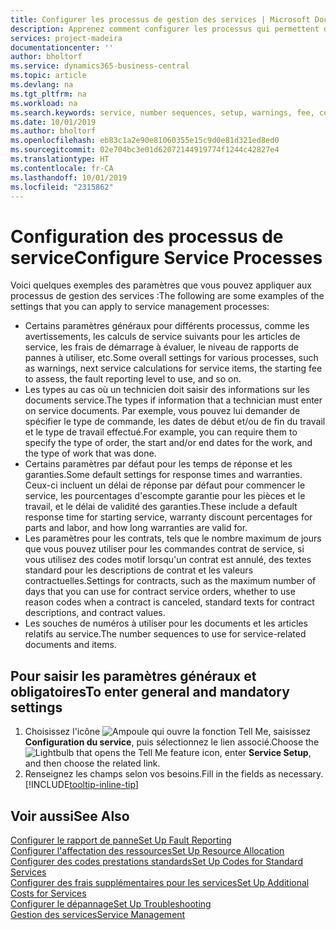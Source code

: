 ```yaml
---
title: Configurer les processus de gestion des services | Microsoft Docs
description: Apprenez comment configurer les processus qui permettent de vérifier que les clients sont satisfaits de votre service client.
services: project-madeira
documentationcenter: ''
author: bholtorf
ms.service: dynamics365-business-central
ms.topic: article
ms.devlang: na
ms.tgt_pltfrm: na
ms.workload: na
ms.search.keywords: service, number sequences, setup, warnings, fee, contracts, warranties
ms.date: 10/01/2019
ms.author: bholtorf
ms.openlocfilehash: eb83c1a2e90e81060355e15c9d0e81d321ed8ed0
ms.sourcegitcommit: 02e704bc3e01d62072144919774f1244c42827e4
ms.translationtype: HT
ms.contentlocale: fr-CA
ms.lasthandoff: 10/01/2019
ms.locfileid: "2315862"
---
```

# <a name="configure-service-processes"></a><span data-ttu-id="bce55-103">Configuration des processus de service</span><span class="sxs-lookup"><span data-stu-id="bce55-103">Configure Service Processes</span></span>
<span data-ttu-id="bce55-104">Voici quelques exemples des paramètres que vous pouvez appliquer aux processus de gestion des services :</span><span class="sxs-lookup"><span data-stu-id="bce55-104">The following are some examples of the settings that you can apply to service management processes:</span></span>  
  
* <span data-ttu-id="bce55-105">Certains paramètres généraux pour différents processus, comme les avertissements, les calculs de service suivants pour les articles de service, les frais de démarrage à évaluer, le niveau de rapports de pannes à utiliser, etc.</span><span class="sxs-lookup"><span data-stu-id="bce55-105">Some overall settings for various processes, such as warnings, next service calculations for service items, the starting fee to assess, the fault reporting level to use, and so on.</span></span>  
* <span data-ttu-id="bce55-106">Les types au cas où un technicien doit saisir des informations sur les documents service.</span><span class="sxs-lookup"><span data-stu-id="bce55-106">The types if information that a technician must enter on service documents.</span></span> <span data-ttu-id="bce55-107">Par exemple, vous pouvez lui demander de spécifier le type de commande, les dates de début et/ou de fin du travail et le type de travail effectué.</span><span class="sxs-lookup"><span data-stu-id="bce55-107">For example, you can require them to specify the type of order, the start and/or end dates for the work, and the type of work that was done.</span></span>  
* <span data-ttu-id="bce55-108">Certains paramètres par défaut pour les temps de réponse et les garanties.</span><span class="sxs-lookup"><span data-stu-id="bce55-108">Some default settings for response times and warranties.</span></span> <span data-ttu-id="bce55-109">Ceux-ci incluent un délai de réponse par défaut pour commencer le service, les pourcentages d'escompte garantie pour les pièces et le travail, et le délai de validité des garanties.</span><span class="sxs-lookup"><span data-stu-id="bce55-109">These include a default response time for starting service, warranty discount percentages for parts and labor, and how long warranties are valid for.</span></span>  
* <span data-ttu-id="bce55-110">Les paramètres pour les contrats, tels que le nombre maximum de jours que vous pouvez utiliser pour les commandes contrat de service, si vous utilisez des codes motif lorsqu'un contrat est annulé, des textes standard pour les descriptions de contrat et les valeurs contractuelles.</span><span class="sxs-lookup"><span data-stu-id="bce55-110">Settings for contracts, such as the maximum number of days that you can use for contract service orders, whether to use reason codes when a contract is canceled, standard texts for contract descriptions, and contract values.</span></span>  
* <span data-ttu-id="bce55-111">Les souches de numéros à utiliser pour les documents et les articles relatifs au service.</span><span class="sxs-lookup"><span data-stu-id="bce55-111">The number sequences to use for service-related documents and items.</span></span>  

## <a name="to-enter-general-and-mandatory-settings"></a><span data-ttu-id="bce55-112">Pour saisir les paramètres généraux et obligatoires</span><span class="sxs-lookup"><span data-stu-id="bce55-112">To enter general and mandatory settings</span></span>
1. <span data-ttu-id="bce55-113">Choisissez l'icône ![Ampoule qui ouvre la fonction Tell Me](media/ui-search/search_small.png "Dites-moi ce que vous voulez faire"), saisissez **Configuration du service**, puis sélectionnez le lien associé.</span><span class="sxs-lookup"><span data-stu-id="bce55-113">Choose the ![Lightbulb that opens the Tell Me feature](media/ui-search/search_small.png "Tell me what you want to do") icon, enter **Service Setup**, and then choose the related link.</span></span>
2. <span data-ttu-id="bce55-114">Renseignez les champs selon vos besoins.</span><span class="sxs-lookup"><span data-stu-id="bce55-114">Fill in the fields as necessary.</span></span> [!INCLUDE[tooltip-inline-tip](includes/tooltip-inline-tip_md.md)]  

## <a name="see-also"></a><span data-ttu-id="bce55-115">Voir aussi</span><span class="sxs-lookup"><span data-stu-id="bce55-115">See Also</span></span>  
[<span data-ttu-id="bce55-116">Configurer le rapport de panne</span><span class="sxs-lookup"><span data-stu-id="bce55-116">Set Up Fault Reporting</span></span>](service-how-setup-fault-reporting.md)  
[<span data-ttu-id="bce55-117">Configurer l'affectation des ressources</span><span class="sxs-lookup"><span data-stu-id="bce55-117">Set Up Resource Allocation</span></span>](service-how-setup-resource-allocation.md)  
[<span data-ttu-id="bce55-118">Configurer des codes prestations standards</span><span class="sxs-lookup"><span data-stu-id="bce55-118">Set Up Codes for Standard Services</span></span>](service-how-setup-service-coding.md)  
[<span data-ttu-id="bce55-119">Configurer des frais supplémentaires pour les services</span><span class="sxs-lookup"><span data-stu-id="bce55-119">Set Up Additional Costs for Services</span></span>](service-how-setup-service-costs-pricing.md)  
[<span data-ttu-id="bce55-120">Configurer le dépannage</span><span class="sxs-lookup"><span data-stu-id="bce55-120">Set Up Troubleshooting</span></span>](service-how-setup-troubleshooting.md)  
[<span data-ttu-id="bce55-121">Gestion des services</span><span class="sxs-lookup"><span data-stu-id="bce55-121">Service Management</span></span>](service-service.md)  
